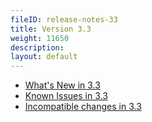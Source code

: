 ```yaml
---
fileID: release-notes-33
title: Version 3.3
weight: 11650
description: 
layout: default
---
```

- [What's New in 3.3](release-notes-new-features33)
- [Known Issues in 3.3](release-notes-known-issues33)
- [Incompatible changes in 3.3](release-notes-upgrading-changes33)
